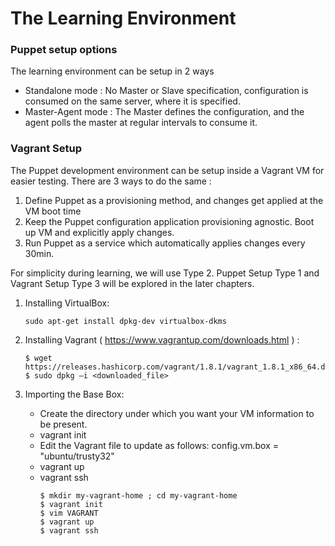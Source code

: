 # The Learning Environment

### Puppet setup options

The learning environment can be setup in 2 ways

- Standalone mode : No Master or Slave specification, configuration is consumed on the same server, where it is specified.
- Master-Agent mode : The Master defines the configuration, and the agent polls the master at regular intervals to consume it.


### Vagrant Setup

The Puppet development environment can be setup inside a Vagrant VM for easier testing. There are 3 ways to do the same :

1. Define Puppet as a provisioning method, and changes get applied at the VM boot time
2. Keep the Puppet configuration application provisioning agnostic. Boot up VM and explicitly apply changes.
3. Run Puppet as a service which automatically applies changes every 30min.

For simplicity during learning, we will use Type 2. Puppet Setup Type 1 and Vagrant Setup Type 3 will be explored in the later chapters.

1. Installing VirtualBox: 

    ```
    sudo apt-get install dpkg-dev virtualbox-dkms
    ```

2. Installing Vagrant ( https://www.vagrantup.com/downloads.html  )  : 
    
    ```
    $ wget  https://releases.hashicorp.com/vagrant/1.8.1/vagrant_1.8.1_x86_64.deb
    $ sudo dpkg –i <downloaded_file>
    ```

3. Importing the  Base Box: 

    - Create the directory under which you want your VM information to be present.
    - vagrant init
    - Edit the Vagrant file to update as follows: config.vm.box = "ubuntu/trusty32"
    - vagrant up
    - vagrant ssh
      ```
      $ mkdir my-vagrant-home ; cd my-vagrant-home
      $ vagrant init
      $ vim VAGRANT
      $ vagrant up
      $ vagrant ssh
      ```
